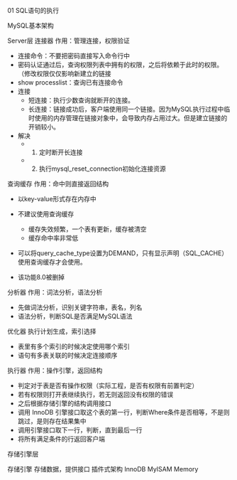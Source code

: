 01 SQL语句的执行

  MySQL基本架构

Server层
连接器
 作用：管理连接，权限验证
 
 - 连接命令：不要把密码直接写入命令行中
 - 密码认证通过后，查询权限列表中拥有的权限，之后将依赖于此时的权限。（修改权限仅仅影响新建立的链接
 - show processlist：查询已有连接命令
 - 连接
    - 短连接：执行少数查询就断开的连接。
    - 长连接：链接成功后，客户端使用同一个链接。因为MySQL执行过程中临时使用的内存管理在链接对象中，会导致内存占用过大。但是建立链接的开销较小。
-  解决
    - 1. 定时断开长连接
    - 2. 执行mysql_reset_connection初始化连接资源
         
    
查询缓存
作用：命中则直接返回结构
- 以key-value形式存在内存中
- 不建议使用查询缓存
    - 缓存失效频繁，一个表有更新，缓存被清空
    - 缓存命中率非常低
- 可以将query_cache_type设置为DEMAND，只有显示声明（SQL_CACHE）使用查询缓存才会使用。 

- 该功能8.0被删掉

分析器
作用：词法分析，语法分析

- 先做词法分析，识别关键字符串，表名，列名
- 语法分析，判断SQL是否满足MySQL语法

优化器
执行计划生成，索引选择

- 表里有多个索引的时候决定使用哪个索引
- 语句有多表关联的时候决定连接顺序

执行器
作用：操作引擎，返回结构

- 判定对于表是否有操作权限（实际工程，是否有权限有前置判定）
- 若有权限则打开表继续执行，若无则返回没有权限的错误
- 之后根据存储引擎的结构调用接口
- 调用 InnoDB 引擎接口取这个表的第一行，判断Where条件是否相等，不是则跳过，是则存在结果集中
- 调用引擎接口取下一行，判断，直到最后一行
- 将所有满足条件的行返回客户端

存储引擎层

  存储引擎
    存储数据，提供接口
  插件式架构
    InnoDB
    MyISAM
    Memory

